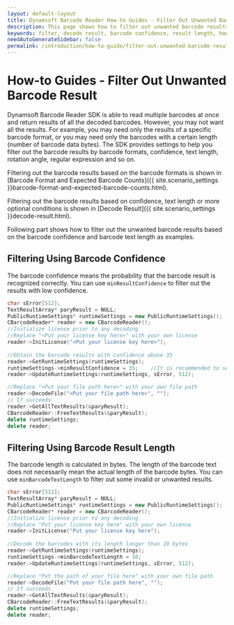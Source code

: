 ```yaml
---
layout: default-layout
title: Dynamsoft Barcode Reader How-to Guides - Filter Out Unwanted Barcode Result
description: This page shows how to filter out unwanted barcode results.
keywords: filter, decode result, barcode confidence, result length, how-to guides
needAutoGenerateSidebar: false
permalink: /introduction/how-to-guide/filter-out-unwanted-barcode-results.html
---
```



# How-to Guides - Filter Out Unwanted Barcode Result

Dynamsoft Barcode Reader SDK is able to read multiple barcodes at once and return results of all the decoded barcodes. However, you may not want all the results. For example, you may need only the results of a specific barcode format, or you may need only the barcodes with a certain length (number of barcode data bytes). The SDK provides settings to help you filter out the barcode results by barcode formats, confidence, text length, rotation angle, regular expression and so on.    


Filtering out the barcode results based on the barcode formats is shown in [Barcode Format and Expected Barcode Counts]({{ site.scenario_settings }}barcode-format-and-expected-barcode-counts.html).    


Filtering out the barcode results based on confidence, text length or more optional conditions is shown in [Decode Result]({{ site.scenario_settings }}decode-result.html).    


Following part shows how to filter out the unwanted barcode results based on the barcode confidence and barcode text length as examples.    

## Filtering Using Barcode Confidence    

The barcode confidence means the probability that the barcode result is recognized correctly. You can use `minResultConfidence` to filter out the results with low confidence.    


```cpp
char sError[512];
TextResultArray* paryResult = NULL;
PublicRuntimeSettings* runtimeSettings = new PublicRuntimeSettings();
CBarcodeReader* reader = new CBarcodeReader();
//Initialize license prior to any decoding
//Replace "<Put your license key here>" with your own license
reader->InitLicense("<Put your license key here>");
    
//Obtain the barcode results with confidence above 35
reader->GetRuntimeSettings(runtimeSettings);
runtimeSettings->minResultConfidence = 35;    //It is recommended to set the confidence above 35
reader->UpdateRuntimeSettings(runtimeSettings, sError, 512);

//Replace "<Put your file path here>" with your own file path
reader->DecodeFile("<Put your file path here>", "");
// If succeeds
reader->GetAllTextResults(&paryResult);
CBarcodeReader::FreeTextResults(&paryResult);
delete runtimeSettings;
delete reader;
```


## Filtering Using Barcode Result Length    

The barcode length is calculated in bytes. The length of the barcode text does not necessarily mean the actual length of the barcode bytes. You can use `minBarcodeTextLength` to filter out some invalid or unwanted results.   


```cpp
char sError[512];
TextResultArray* paryResult = NULL;
PublicRuntimeSettings* runtimeSettings = new PublicRuntimeSettings();
CBarcodeReader* reader = new CBarcodeReader();
//Initialize license prior to any decoding
//Replace "Put your license key here" with your own license
reader->InitLicense("Put your license key here");
    
//Decode the barcodes with its length longer than 10 bytes
reader->GetRuntimeSettings(runtimeSettings);
runtimeSettings->minBarcodeTextLength = 10;
reader->UpdateRuntimeSettings(runtimeSettings, sError, 512);

//Replace "Put the path of your file here" with your own file path
reader->DecodeFile("Put your file path here", "");
// If succeeds
reader->GetAllTextResults(&paryResult);
CBarcodeReader::FreeTextResults(&paryResult);
delete runtimeSettings;
delete reader;
```

